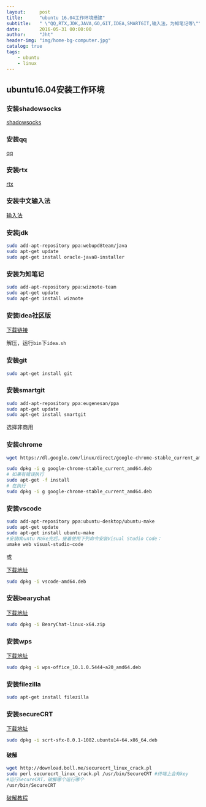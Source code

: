 ```yaml
---
layout:     post
title:      "ubuntu 16.04工作环境搭建"
subtitle:   " \"QQ,RTX,JDK,JAVA,GO,GIT,IDEA,SMARTGIT,输入法，为知笔记等\""
date:       2016-05-31 00:00:00
author:     "Jht"
header-img: "img/home-bg-computer.jpg"
catalog: true
tags:
    - ubuntu
    - linux
---
```


##  ubuntu16.04安装工作环境

### 安装shadowsocks

[shadowsocks](/2016/05/31/ubuntu-shadowsocks/)

### 安装qq

[qq](/2016/05/31/ubuntu-qq/)

### 安装rtx

[rtx](/2016/05/31/ubuntu-rtx/)

### 安装中文输入法


[输入法](/2016/05/31/ubuntu-fcitx/)

### 安装jdk

```bash
sudo add-apt-repository ppa:webupd8team/java  
sudo apt-get update  
sudo apt-get install oracle-java8-installer

```

### 安装为知笔记

```bash
sudo add-apt-repository ppa:wiznote-team
sudo apt-get update
sudo apt-get install wiznote
```

### 安装idea社区版

[下载链接](https://www.jetbrains.com/idea/)

解压，运行`bin`下`idea.sh`

###  安装git

```bash
sudo apt-get install git
```

###  安装smartgit

```bash
sudo add-apt-repository ppa:eugenesan/ppa
sudo apt-get update
sudo apt-get install smartgit
```
选择非商用

###  安装chrome

```bash
wget https://dl.google.com/linux/direct/google-chrome-stable_current_amd64.deb

sudo dpkg -i g google-chrome-stable_current_amd64.deb
# 如果有错误执行
sudo apt-get -f install
# 在执行
sudo dpkg -i g google-chrome-stable_current_amd64.deb
```

### 安装vscode

```bash
sudo add-apt-repository ppa:ubuntu-desktop/ubuntu-make
sudo apt-get update
sudo apt-get install ubuntu-make
#安装Ubuntu Make完后，接着使用下列命令安装Visual Studio Code：
umake web visual-studio-code
```
或

[下载地址](https://code.visualstudio.com/)

```bash
sudo dpkg -i vscode-amd64.deb
```


### 安装bearychat

[下载地址](https://bearychat.com/)

```bash
sudo dpkg -i BearyChat-linux-x64.zip
```

### 安装wps

[下载地址](http://community.wps.cn/download/)

```bash
sudo dpkg -i wps-office_10.1.0.5444~a20_amd64.deb 
```


### 安装filezilla

```bash
sudo apt-get install filezilla
```

### 安装secureCRT

[下载地址](https://www.vandyke.com/download/securecrt/download.html)

```bash
sudo dpkg -i scrt-sfx-8.0.1-1082.ubuntu14-64.x86_64.deb
```

#### 破解

```bash
wget http://download.boll.me/securecrt_linux_crack.pl
sudo perl securecrt_linux_crack.pl /usr/bin/SecureCRT #终端上会有key
#运行SecureCRT，破解哪个运行哪个
/usr/bin/SecureCRT
```

[破解教程](http://www.cnblogs.com/wangkongming/p/3533240.html)